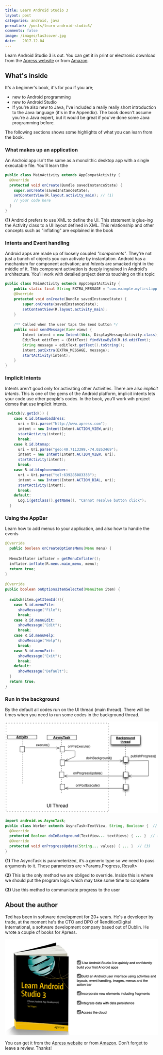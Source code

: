 ```yaml
---
title: Learn Android Studio 3
layout: post
categories: android, java
permalink: /posts/learn-android-studio3/
comments: false
image: /images/las3cover.jpg
date:   2017-12-04 
---
```

 

Learn Android Studio 3 is out. You can get it in print or electronic download  from  the [Apress website](https://www.apress.com/gp/book/9781484231555) or from [Amazon](https://www.amazon.com/Learn-Android-Studio-Efficient-Development-ebook/dp/B079N58V2H/ref=sr_1_1?ie=UTF8&qid=1539173743&sr=8-1&keywords=learn+android+studio+3).

## What's inside

It's a beginner's book, it's for you if you are;

* new to Android programming
* new to Android Studio
* If you're also new to Java, I've included a really really short introduction to the Java language (it's in the Appendix). The book doesn't assume you're a Java expert, but  it would be great if you've done some Java programming before.

The following sections shows some highlights of what you can learn from the book.

### What makes up an application

 An Android app isn't the same as a monolithic desktop app with a single executable file. You'll learn tthe

```java
public class MainActivity extends AppCompatActivity {
  @Override
  protected void onCreate(Bundle savedInstanceState) {
    super.onCreate(savedInstanceState);
    setContentView(R.layout.activity_main); // (1)
    // your code here
  }
}
```

**(1)** Android prefers to use XML to define the UI. This statement is glue-ing the Activity class to a UI layout defined in XML.  This relationship and other concepts  such as "inflating" are explained in the book

### Intents and Event handling

Android apps are made up of loosely coupled _"components"_. They're not just a bunch of objects you can activate by instantation.  Android has a mechanism for component activation; and _Intents_ are smacked right in the middle of it. This component activation is deeply ingrained in Android's architecture. You'll work with detailed project demos touching on this topic

```java
public class MainActivity extends AppCompatActivity {
    public static final String EXTRA_MESSAGE = "com.example.myfirstapp.MESSAGE";
    @Override
    protected void onCreate(Bundle savedInstanceState) {
        super.onCreate(savedInstanceState);
        setContentView(R.layout.activity_main);
    }

    /** Called when the user taps the Send button */
    public void sendMessage(View view) {
        Intent intent = new Intent(this, DisplayMessageActivity.class);
        EditText editText = (EditText) findViewById(R.id.editText);
        String message = editText.getText().toString();
        intent.putExtra(EXTRA_MESSAGE, message);
        startActivity(intent);
    }
}
```

### Implicit Intents

Intents aren't good only for activating other Activities. There are also _implicit Intents_. This is one of the gems of the Android platform, implicit intents lets your code use other people's codes.  In the book, you'll work wih project demos that use implicit Intents.

```java
 switch(v.getId()) {
    case R.id.btnwebaddress:
      uri = Uri.parse("http://www.apress.com");
      intent = new Intent(Intent.ACTION_VIEW,uri);
      startActivity(intent);
      break;
    case R.id.btnmap:
      uri = Uri.parse("geo:40.7113399,-74.0263469");
      intent = new Intent(Intent.ACTION_VIEW, uri);
      startActivity(intent);
      break;
    case R.id.btnphonenumber:
      uri = Uri.parse("tel:639285083333");
      intent = new Intent(Intent.ACTION_DIAL, uri);
      startActivity(intent);
      break;
    default:
      Log.i(getClass().getName(), "Cannot resolve button click");
  }
```

### Using the AppBar

Learn how to add menus to your application, and also how to handle the events

```java
@Override
  public boolean onCreateOptionsMenu(Menu menu) {

  MenuInflater inflater = getMenuInflater(); 
  inflater.inflate(R.menu.main_menu, menu); 
  return true;
}

@Override
public boolean onOptionsItemSelected(MenuItem item) {

  switch(item.getItemId()){ 
    case R.id.menuFile:
      showMessage("File");
      break;
    case R.id.menuEdit:
      showMessage("Edit");
      break;
    case R.id.menuHelp:
      showMessage("Help");
      break;
    case R.id.menuExit:
      showMessage("Exit");
      break;
    default:
      showMessage("Default");
  }
  return true;
}
```

### Run in the background

By the default all codes run on the UI thread (main thread). There will be times when you need to run some codes in the background thread. 

![ asynctask](/images/ls3java-asynctask.png)

```java
import android.os.AsyncTask;
public class Worker extends AsyncTask<TextView, String, Boolean> {  // (1)
  @Override
  protected Boolean doInBackground(TextView... textViews) { ... }  // (2)
  @Override
  protected void onProgressUpdate(String... values) { ... }  // (3)
}
```

**(1)** The AsyncTask is parameterized, it’s a generic type so we need to pass arguments to it. These parameters are <Params,Progress, Result>

**(2)** This is the only method we are obliged to override. Inside this is where we should put the program logic which may take some time to complete

**(3)** Use this method to communicate progress to the user

## About the author

Ted has been in software development for 20+ years. He's a developer by trade, at the moment he's the CTO and DPO of RenditionDigital International, a software development company based out of Dublin. He wrote a couple of books for Apress.



![](/images/las3.png)

You can get it from the <a class="inline-button" href="https://www.apress.com/gp/book/9781484231555" target="_blank">Apress website</a> or from <a class="inline-button" href="https://www.amazon.com/Learn-Android-Studio-Efficient-Development-ebook/dp/B079N58V2H/ref=sr_1_1?ie=UTF8&qid=1539173743&sr=8-1&keywords=learn+android+studio+3" target="_blank" >Amazon</a>. Don't forget to leave a review. Thanks!

